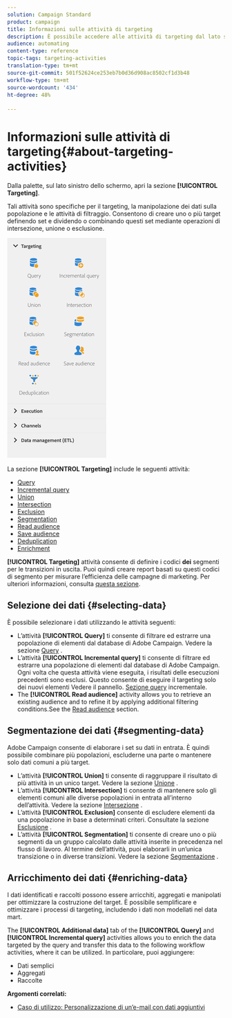 ```yaml
---
solution: Campaign Standard
product: campaign
title: Informazioni sulle attività di targeting
description: È possibile accedere alle attività di targeting dal lato sinistro dello schermo.
audience: automating
content-type: reference
topic-tags: targeting-activities
translation-type: tm+mt
source-git-commit: 501f52624ce253eb7b0d36d908ac8502cf1d3b48
workflow-type: tm+mt
source-wordcount: '434'
ht-degree: 48%

---
```



# Informazioni sulle attività di targeting{#about-targeting-activities}

Dalla palette, sul lato sinistro dello schermo, apri la sezione **[!UICONTROL Targeting]**.

Tali attività sono specifiche per il targeting, la manipolazione dei dati sulla popolazione e le attività di filtraggio. Consentono di creare uno o più target definendo set e dividendo o combinando questi set mediante operazioni di intersezione, unione o esclusione.

![](assets/wkf_targeting_activities.png)

La sezione **[!UICONTROL Targeting]** include le seguenti attività:

* [Query](../../automating/using/query.md)
* [Incremental query](../../automating/using/incremental-query.md)
* [Union](../../automating/using/union.md)
* [Intersection](../../automating/using/intersection.md)
* [Exclusion](../../automating/using/exclusion.md)
* [Segmentation](../../automating/using/segmentation.md)
* [Read audience](../../automating/using/read-audience.md)
* [Save audience](../../automating/using/save-audience.md)
* [Deduplication](../../automating/using/deduplication.md)
* [Enrichment](../../automating/using/enrichment.md)

**[!UICONTROL Targeting]** attività consente di definire i codici **dei** segmenti per le transizioni in uscita. Puoi quindi creare report basati su questi codici di segmento per misurare l’efficienza delle campagne di marketing. Per ulteriori informazioni, consulta [questa sezione](../../reporting/using/creating-a-report-workflow-segment.md).

## Selezione dei dati {#selecting-data}

È possibile selezionare i dati utilizzando le attività seguenti:

* L’attività **[!UICONTROL Query]** ti consente di filtrare ed estrarre una popolazione di elementi dal database di Adobe Campaign. Vedere la sezione [Query](../../automating/using/query.md) .
* L’attività **[!UICONTROL Incremental query]** ti consente di filtrare ed estrarre una popolazione di elementi dal database di Adobe Campaign. Ogni volta che questa attività viene eseguita, i risultati delle esecuzioni precedenti sono esclusi. Questo consente di eseguire il targeting solo dei nuovi elementi Vedere il pannello. [Sezione query](../../automating/using/incremental-query.md) incrementale.
* The **[!UICONTROL Read audience]** activity allows you to retrieve an existing audience and to refine it by applying additional filtering conditions.See the [Read audience](../../automating/using/read-audience.md) section.

## Segmentazione dei dati {#segmenting-data}

 Adobe Campaign consente di elaborare i set su dati in entrata. È quindi possibile combinare più popolazioni, escluderne una parte o mantenere solo dati comuni a più target.

* L’attività **[!UICONTROL Union]** ti consente di raggruppare il risultato di più attività in un unico target. Vedere la sezione [Unione](../../automating/using/union.md) .
* L’attività **[!UICONTROL Intersection]** ti consente di mantenere solo gli elementi comuni alle diverse popolazioni in entrata all’interno dell’attività. Vedere la sezione [Intersezione](../../automating/using/intersection.md) .
* L’attività **[!UICONTROL Exclusion]** consente di escludere elementi da una popolazione in base a determinati criteri. Consultate la sezione [Esclusione](../../automating/using/exclusion.md) .
* L’attività **[!UICONTROL Segmentation]** ti consente di creare uno o più segmenti da un gruppo calcolato dalle attività inserite in precedenza nel flusso di lavoro. Al termine dell’attività, puoi elaborarli in un’unica transizione o in diverse transizioni. Vedere la sezione [Segmentazione](../../automating/using/segmentation.md) .

## Arricchimento dei dati {#enriching-data}

I dati identificati e raccolti possono essere arricchiti, aggregati e manipolati per ottimizzare la costruzione del target. È possibile semplificare e ottimizzare i processi di targeting, includendo i dati non modellati nel data mart.

The **[!UICONTROL Additional data]** tab of the **[!UICONTROL Query]** and **[!UICONTROL Incremental query]** activities allows you to enrich the data targeted by the query and transfer this data to the following workflow activities, where it can be utilized. In particolare, puoi aggiungere:

* Dati semplici
* Aggregati
* Raccolte

**Argomenti correlati:**

* [Caso di utilizzo: Personalizzazione di un’e-mail con dati aggiuntivi](../../automating/using/personalizing-email-with-additional-data.md)
